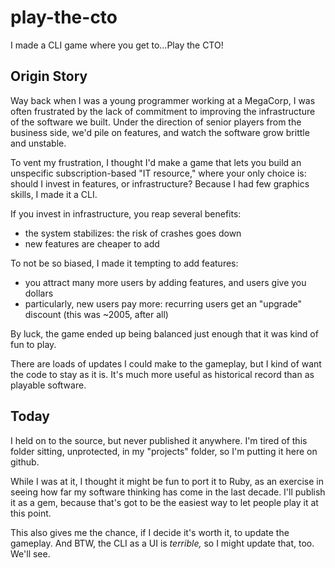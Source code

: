 # play-the-cto

I made a CLI game where you get to...Play the CTO!

## Origin Story

Way back when I was a young programmer working at a MegaCorp, I was often
frustrated by the lack of commitment to improving the infrastructure of the
software we built. Under the direction of senior players from the business side,
we'd pile on features, and watch the software grow brittle and unstable.

To vent my frustration, I thought I'd make a game that lets you build an
unspecific subscription-based "IT resource," where your only choice is: should
I invest in features, or infrastructure? Because I had few graphics skills, I
made it a CLI.

If you invest in infrastructure, you reap several benefits:
* the system stabilizes: the risk of crashes goes down
* new features are cheaper to add

To not be so biased, I made it tempting to add features:
* you attract many more users by adding features, and users give you dollars
* particularly, new users pay more: recurring users get an "upgrade" discount (this was ~2005, after all)

By luck, the game ended up being balanced just enough that it was kind of fun to play.

There are loads of updates I could make to the gameplay, but I kind of want the
code to stay as it is. It's much more useful as historical record than as
playable software.

## Today

I held on to the source, but never published it anywhere. I'm tired of this
folder sitting, unprotected, in my "projects" folder, so I'm putting it here on
github.

While I was at it, I thought it might be fun to port it to Ruby, as an exercise
in seeing how far my software thinking has come in the last decade. I'll
publish it as a gem, because that's got to be the easiest way to let people
play it at this point.

This also gives me the chance, if I decide it's worth it, to update the gameplay.
And BTW, the CLI as a UI is _terrible,_ so I might update that, too. We'll see.
